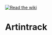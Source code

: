 [![Read the wiki](https://img.shields.io/static/v1?label=Read%20the&message=Wiki&color=orange&style=for-the-badge)](../../wiki)

# Artintrack